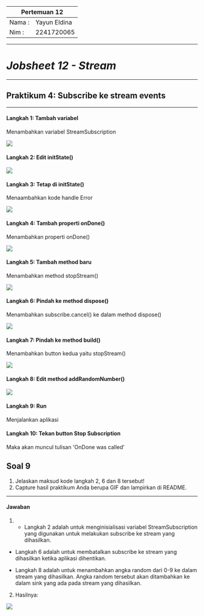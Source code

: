 <table>
    <thead>
        <th style="text-align: center;" colspan="2">Pertemuan 12</th>
    </thead>
    <tbody>
        <tr>
            <td>Nama :</td>
            <td>Yayun Eldina</td>
        </tr>
        <tr>
            <td>Nim :</td>
            <td>2241720065</td>
        </tr>
    </tbody>
</table>

**********
# *Jobsheet 12 - Stream*
***********

## **Praktikum 4: Subscribe ke stream events**

-----

#### **Langkah 1: Tambah variabel**
Menambahkan variabel StreamSubscription

<img src="img/p4.1.png">

#### **Langkah 2: Edit initState()**

<img src="img/p4.2.png">

#### **Langkah 3: Tetap di initState()**
Menaambahkan kode handle Error

<img src="img/p4.3.png">

#### **Langkah 4: Tambah properti onDone()**
Menambahkan properti onDone()

<img src="img/p4.4.png">

#### **Langkah 5: Tambah method baru**
Menambahkan method stopStream()

<img src="img/p4.5.png">

#### **Langkah 6: Pindah ke method dispose()**
Menambahkan subscribe.cancel() ke dalam method dispose()

<img src="img/p4.6.png">

#### **Langkah 7: Pindah ke method build()**
Menambahkan button kedua yaitu stopStream()

<img src="img/p4.7.png">

#### **Langkah 8: Edit method addRandomNumber()**

<img src="img/p4.8.png">

#### **Langkah 9: Run**
Menjalankan aplikasi

#### **Langkah 10: Tekan button Stop Subscription**
Maka akan muncul tulisan 'OnDone was called'

## **Soal 9**
1. Jelaskan maksud kode langkah 2, 6 dan 8 tersebut!
2. Capture hasil praktikum Anda berupa GIF dan lampirkan di README.

-----

#### **Jawaban**
1. - Langkah 2 adalah untuk menginisialisasi variabel StreamSubscription yang digunakan untuk melakukan subscribe ke stream yang dihasilkan.

- Langkah 6 adalah untuk membatalkan subscribe ke stream yang dihasilkan ketika aplikasi dihentikan.

- Langkah 8 adalah untuk menambahkan angka random dari 0-9 ke dalam stream yang dihasilkan. Angka random tersebut akan ditambahkan ke dalam sink yang ada pada stream yang dihasilkan.

2. Hasilnya:

<img src="img/p4.hasil.gif">
